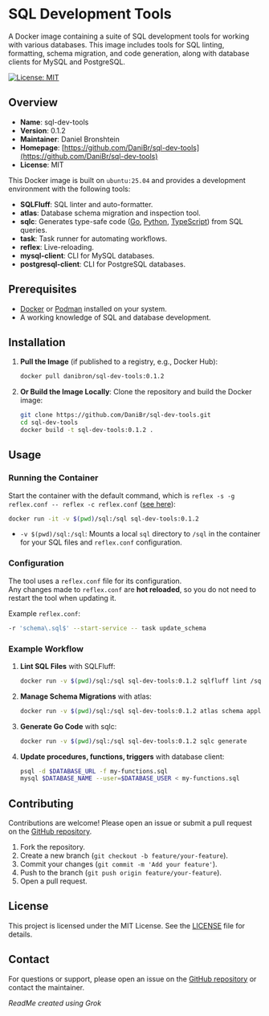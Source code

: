 # SQL Development Tools

A Docker image containing a suite of SQL development tools for working with various databases. This image includes tools for SQL linting, formatting, schema migration, and code generation, along with database clients for MySQL and PostgreSQL.

[![License: MIT](https://img.shields.io/badge/License-MIT-yellow.svg)](https://opensource.org/licenses/MIT)

## Overview

- **Name**: sql-dev-tools
- **Version**: 0.1.2
- **Maintainer**: Daniel Bronshtein
- **Homepage**: [https://github.com/DaniBr/sql-dev-tools](https://github.com/DaniBr/sql-dev-tools)
- **License**: MIT

This Docker image is built on `ubuntu:25.04` and provides a development environment with the following tools:
- **SQLFluff**: SQL linter and auto-formatter.
- **atlas**: Database schema migration and inspection tool.
- **sqlc**: Generates type-safe code ([Go](https://github.com/sqlc-dev/sqlc), [Python](https://github.com/sqlc-dev/sqlc-gen-python), [TypeScript](https://github.com/sqlc-dev/sqlc-gen-typescript)) from SQL queries.
- **task**: Task runner for automating workflows.
- **reflex**: Live-reloading.
- **mysql-client**: CLI for MySQL databases.
- **postgresql-client**: CLI for PostgreSQL databases.

## Prerequisites

- [Docker](https://www.docker.com/get-started) or [Podman](https://podman.io/get-started) installed on your system.
- A working knowledge of SQL and database development.

## Installation

1. **Pull the Image** (if published to a registry, e.g., Docker Hub):
   ```bash
   docker pull danibron/sql-dev-tools:0.1.2
   ```

2. **Or Build the Image Locally**:
   Clone the repository and build the Docker image:
   ```bash
   git clone https://github.com/DaniBr/sql-dev-tools.git
   cd sql-dev-tools
   docker build -t sql-dev-tools:0.1.2 .
   ```

## Usage

### Running the Container

Start the container with the default command,
which is `reflex -s -g reflex.conf -- reflex -c reflex.conf` ([see here](https://github.com/cespare/reflex?tab=readme-ov-file#configuration-file)):
```bash
docker run -it -v $(pwd)/sql:/sql sql-dev-tools:0.1.2
```

- `-v $(pwd)/sql:/sql`: Mounts a local `sql` directory to `/sql` in the container for your SQL files and `reflex.conf` configuration.

### Configuration

The tool uses a `reflex.conf` file for its configuration.  
Any changes made to `reflex.conf` are **hot reloaded**, so you do not need to restart the tool when updating it.  

Example `reflex.conf`:
  ```bash
  -r 'schema\.sql$' --start-service -- task update_schema
  ```

### Example Workflow

1. **Lint SQL Files** with SQLFluff:
   ```bash
   docker run -v $(pwd)/sql:/sql sql-dev-tools:0.1.2 sqlfluff lint /sql/queries.sql
   ```

2. **Manage Schema Migrations** with atlas:
   ```bash
   docker run -v $(pwd)/sql:/sql sql-dev-tools:0.1.2 atlas schema apply --url "mysql://user:pass@host:3306/database_name" --file /sql/schema.sql
   ```

3. **Generate Go Code** with sqlc:
   ```bash
   docker run -v $(pwd)/sql:/sql sql-dev-tools:0.1.2 sqlc generate
   ```

4. **Update procedures, functions, triggers** with database client:
    ```bash
    psql -d $DATABASE_URL -f my-functions.sql
    mysql $DATABASE_NAME --user=$DATABASE_USER < my-functions.sql
    ```

## Contributing

Contributions are welcome! Please open an issue or submit a pull request on the [GitHub repository](https://github.com/DaniBr/sql-dev-tools).

1. Fork the repository.
2. Create a new branch (`git checkout -b feature/your-feature`).
3. Commit your changes (`git commit -m 'Add your feature'`).
4. Push to the branch (`git push origin feature/your-feature`).
5. Open a pull request.

## License

This project is licensed under the MIT License. See the [LICENSE](LICENSE) file for details.

## Contact

For questions or support, please open an issue on the [GitHub repository](https://github.com/DaniBr/sql-dev-tools) or contact the maintainer.

_ReadMe created using Grok_